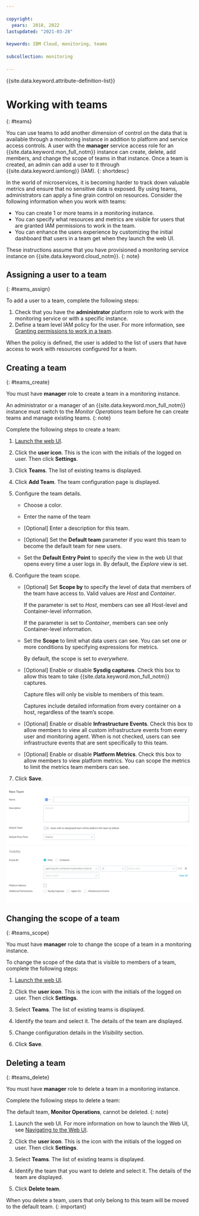```yaml
---

copyright:
  years:  2018, 2022
lastupdated: "2021-03-28"

keywords: IBM Cloud, monitoring, teams

subcollection: monitoring

---
```


{{site.data.keyword.attribute-definition-list}}

# Working with teams
{: #teams}

You can use teams to add another dimension of control on the data that is available through a monitoring instance in addition to platform and service access controls. A user with the **manager** service access role for an {{site.data.keyword.mon_full_notm}} instance can create, delete, add members, and change the scope of teams in that instance. Once a team is created, an admin can add a user to it through {{site.data.keyword.iamlong}} (IAM).
{: shortdesc} 

In the world of microservices, it is becoming harder to track down valuable metrics and ensure that no sensitive data is exposed. By using teams, administrators can apply a fine grain control on resources. Consider the following information when you work with teams:
* You can create 1 or more teams in a monitoring instance.
* You can specify what resources and metrics are visible for users that are granted IAM permissions to work in the team. 
* You can enhance the users experience by customizing the initial dashboard that users in a team get when they launch the web UI.  

These instructions assume that you have provisioned a monitoring service instance on {{site.data.keyword.cloud_notm}}.
{: note}


## Assigning a user to a team
{: #teams_assign}

To add a user to a team, complete the following steps:
1. Check that you have the **administrator** platform role to work with the monitoring service or with a specific instance. 
2. Define a team level IAM policy for the user. For more information, see [Granting permissions to work in a team](/docs/monitoring?topic=monitoring-iam_grant_team).

When the policy is defined, the user is added to the list of users that have access to work with resources configured for a team.


## Creating a team
{: #teams_create}

You must have **manager** role to create a team in a monitoring instance.

An administrator or a manager of an {{site.data.keyword.mon_full_notm}} instance must switch to the *Monitor Operations* team before he can create teams and manage existing teams.
{: note}

Complete the following steps to create a team:

1. [Launch the web UI](/docs/monitoring?topic=monitoring-launch#launch). 
    
2. Click the **user icon**.  This is the icon with the initials of the logged on user.  Then click **Settings**. 

3. Click **Teams**. The list of existing teams is displayed.

4. Click **Add Team**. The team configuration page is displayed.

5. Configure the team details. 

    * Choose a color.

    * Enter the name of the team

    * [Optional] Enter a description for this team.

    * [Optional] Set the **Default team** parameter if you want this team to become the default team for new users.

    * Set the **Default Entry Point** to specify the view in the web UI that opens every time a user logs in. By default, the *Explore* view is set.

6. Configure the team scope. 

    * [Optional] Set **Scope by** to specify the level of data that members of the team have access to. Valid values are *Host* and *Container*. 
    
        If the parameter is set to *Host*, members can see all Host-level and Container-level information. 
        
        If the parameter is set to *Container*, members can see only Container-level information.

    * Set the **Scope** to limit what data users can see. You can set one or more conditions by specifying expressions for metrics. 
    
        By default, the scope is set to *everywhere*.
	
    * [Optional] Enable or disable **Sysdig captures**. Check this box to allow this team to take {{site.data.keyword.mon_full_notm}} captures. 
    
        Capture files will only be visible to members of this team. 
        
        Captures include detailed information from every container on a host, regardless of the team’s scope.

    * [Optional] Enable or disable **Infrastructure Events**. Check this box to allow members to view all custom infrastructure events from every user and monitoring agent. When is not checked, users can see infrastructure events that are sent specifically to this team. 

    * [Optional] Enable or disable **Platform Metrics**. Check this box to allow members to view platform metrics.  You can scope the metrics to limit the metrics team members can see.  

7. Click **Save**.

![Team Configuration](images/team-configuration.png "Team Configuration")

## Changing the scope of a team
{: #teams_scope}

You must have **manager** role to change the scope of a team in a monitoring instance.

To change the scope of the data that is visible to members of a team, complete the following steps: 

1. [Launch the web UI](/docs/monitoring?topic=monitoring-launch#launch). 
    
2. Click the **user icon**.  This is the icon with the initials of the logged on user.  Then click **Settings**. 

3. Select **Teams**. The list of existing teams is displayed.

4. Identify the team and select it. The details of the team are displayed.

5. Change configuration details in the *Visibility* section.

6. Click **Save**. 


## Deleting a team
{: #teams_delete}

You must have **manager** role to delete a team in a monitoring instance.

Complete the following steps to delete a team:

The default team, **Monitor Operations**, cannot be deleted. 
{: note}

1. Launch the web UI. For more information on how to launch the Web UI, see [Navigating to the Web UI](/docs/monitoring?topic=monitoring-launch#launch). 
    
2. Click the **user icon**.  This is the icon with the initials of the logged on user.  Then click **Settings**. 

3. Select **Teams**. The list of existing teams is displayed.

4. Identify the team that you want to delete and select it. The details of the team are displayed.

5. Click **Delete team**.

When you delete a team, users that only belong to this team will be moved to the default team.
{: important}

